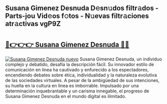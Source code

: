 ## Susana Gimenez Desnuda D𝚎sn𝚞dos filtr𝚊dos - Parts-jou Vid𝚎os f𝚘tos - N𝚞evas filtr𝚊ciones atr𝚊ctivas vgP9Z

# <h2><a href="http://mbcbmg.tromn.icu/?c=Susana+Gimenez+Desnuda">🔗👉👉👉 Susana Gimenez Desnuda 🔗🔗</a></h2>

[![Susana Gimenez Desnuda nuevo](https://i.imgur.com/pEAQMta.gif)](http://mbcbmg.tromn.icu/?c=Susana+Gimenez+Desnuda)
Susana Gimenez Desnuda, un individuo complejo y debatido, desafía la descripción fácil. Su innovador estilo de comunicación en línea ha cautivado y enfurecido a los espectadores, encendiendo debates sobre ética, individualidad y la naturaleza evolutiva de las sociedades virtuales. A pesar de la ambigüedad de sus intenciones, su huella en la cultura en línea es imborrable. Impulsado por una determinación inquebrantable y un carisma innegable, el progreso de Susana Gimenez Desnuda en el mundo digital es ilimitado.
